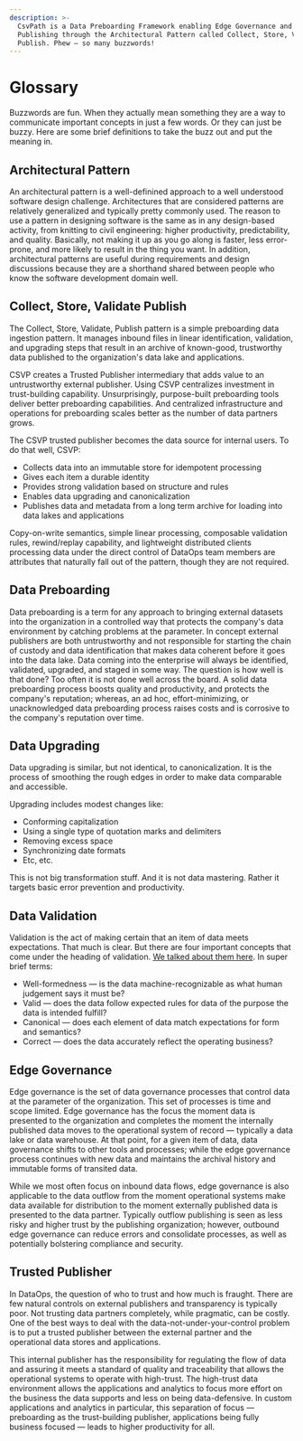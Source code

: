 ```yaml
---
description: >-
  CsvPath is a Data Preboarding Framework enabling Edge Governance and Trusted
  Publishing through the Architectural Pattern called Collect, Store, Validate,
  Publish. Phew — so many buzzwords!
---
```


# Glossary

Buzzwords are fun. When they actually mean something they are a way to communicate important concepts in just a few words. Or they can just be buzzy. Here are some brief definitions to take the buzz out and put the meaning in.

## Architectural Pattern

An architectural pattern is a well-definined approach to a well understood software design challenge. Architectures that are considered patterns are relatively generalized and typically pretty commonly used. The reason to use a pattern in designing software is the same as in any design-based activity, from knitting to civil engineering: higher productivity, predictability, and quality. Basically, not making it up as you go along is faster, less error-prone, and more likely to result in the thing you want. In addition, architectural patterns are useful during requirements and design discussions because they are a shorthand shared between people who know the software development domain well.&#x20;

## Collect, Store, Validate Publish

The Collect, Store, Validate, Publish pattern is a simple preboarding data ingestion pattern. It manages inbound files in linear identification, validation, and upgrading steps that result in an archive of known-good, trustworthy data published to the organization's data lake and applications.

CSVP creates a Trusted Publisher intermediary that adds value to an untrustworthy external publisher. Using CSVP centralizes investment in trust-building capability. Unsurprisingly, purpose-built preboarding tools deliver better preboarding capabilities. And centralized infrastructure and operations for preboarding scales better as the number of data partners grows.

The CSVP trusted publisher becomes the data source for internal users. To do that well, CSVP:

* Collects data into an immutable store for idempotent processing
* Gives each item a durable identity
* Provides strong validation based on structure and rules
* Enables data upgrading and canonicalization
* Publishes data and metadata from a long term archive for loading into data lakes and applications

Copy-on-write semantics, simple linear processing, composable validation rules, rewind/replay capability, and lightweight distributed clients processing data under the direct control of DataOps team members are attributes that naturally fall out of the pattern, though they are not required.&#x20;

## Data Preboarding

Data preboarding is a term for any approach to bringing external datasets into the organization in a controlled way that protects the company's data environment by catching problems at the parameter. In concept external publishers are both untrustworthy and not responsible for starting the chain of custody and data identification that makes data coherent before it goes into the data lake. Data coming into the enterprise will always be identified, validated, upgraded, and staged in some way. The question is how well is that done? Too often it is not done well across the board. A solid data preboarding process boosts quality and productivity, and protects the company's reputation; whereas, an ad hoc, effort-minimizing, or unacknowledged data preboarding process raises costs and is corrosive to the company's reputation over time.&#x20;

## Data Upgrading

Data upgrading is similar, but not identical, to canonicalization. It is the process of smoothing the rough edges in order to make data comparable and accessible.&#x20;

Upgrading includes modest changes like:&#x20;

* Conforming capitalization
* Using a single type of quotation marks and delimiters
* Removing excess space
* Synchronizing date formats
* Etc, etc.

This is not big transformation stuff. And it is not data mastering. Rather it targets basic error prevention and productivity.

## Data Validation

Validation is the act of making certain that an item of data meets expectations. That much is clear. But there are four important concepts that come under the heading of validation. [We talked about them here](validation/well-formed-valid-canonical-and-correct.md). In super brief terms:&#x20;

* Well-formedness — is the data machine-recognizable as what human judgement says it must be?
* Valid — does the data follow expected rules for data of the purpose the data is intended fulfill?
* Canonical — does each element of data match expectations for form and semantics?
* Correct — does the data accurately reflect the operating business?

## Edge Governance

Edge governance is the set of data governance processes that control data at the parameter of the organization. This set of processes is time and scope limited. Edge governance has the focus the moment data is presented to the organization and completes the moment the internally published data moves to the operational system of record — typically a data lake or data warehouse. At that point, for a given item of data, data governance shifts to other tools and processes; while the edge governance process continues with new data and maintains the archival history and immutable forms of transited data.&#x20;

While we most often focus on inbound data flows, edge governance is also applicable to the data outflow from the moment operational systems make data available for distribution to the moment externally published data is presented to the data partner. Typically outflow publishing is seen as less risky and higher trust by the publishing organization; however, outbound edge governance can reduce errors and consolidate processes, as well as potentially bolstering compliance and security.

## Trusted Publisher

In DataOps, the question of who to trust and how much is fraught. There are few natural controls on external publishers and transparency is typically poor. Not trusting data partners completely, while pragmatic, can be costly. One of the best ways to deal with the data-not-under-your-control problem is to put a trusted publisher between the external partner and the operational data stores and applications.&#x20;

This internal publisher has the responsibility for regulating the flow of data and assuring it meets a standard of quality and traceability that allows the operational systems to operate with high-trust. The high-trust data environment allows the applications and analytics to focus more effort on the business the data supports and less on being data-defensive. In custom applications and analytics in particular, this separation of focus — preboarding as the trust-building publisher, applications being fully business focused — leads to higher productivity for all.
